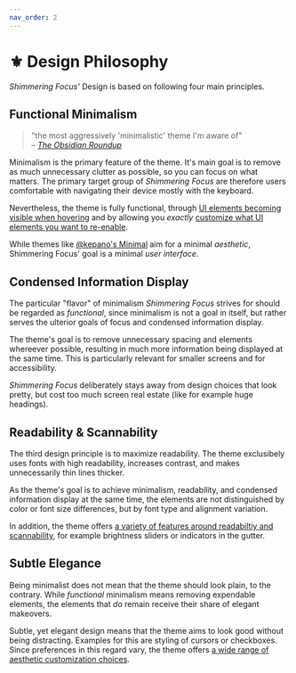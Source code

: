 ```yaml
---
nav_order: 2
---
```


# ⚜️ Design Philosophy

*Shimmering Focus'* Design is based on following four main principles.

## Functional Minimalism

> "the most aggressively 'minimalistic' theme I'm aware of"  
> *– [The Obsidian Roundup](https://www.obsidianroundup.org/2022-01-29/)*

Minimalism is the primary feature of the theme. It's main goal is to remove as much unnecessary clutter as possible, so you can focus on what matters. The primary target group of *Shimmering Focus* are therefore users comfortable with navigating their device mostly with the keyboard.

Nevertheless, the theme is fully functional, through [UI elements becoming visible when hovering](/shimmering-focus/core-features#hidingshowing-ui-elements) and by allowing you *exactly* [customize what UI elements you want to re-enable](/shimmering-focus/theme-settings).

While themes like [@kepano's Minimal](https://github.com/kepano/obsidian-minimal) aim for a minimal *aesthetic*, Shimmering Focus' goal is a minimal *user interface*.

## Condensed Information Display
The particular "flavor" of minimalism *Shimmering Focus* strives for should be regarded as *functional*, since minimalism is not a goal in itself, but rather serves the ulterior goals of focus and condensed information display.

The theme's goal is to remove unnecessary spacing and elements whereever possible, resulting in much more information being displayed at the same time. This is particularly relevant for smaller screens and for accessibility.

*Shimmering Focus* deliberately stays away from design choices that look pretty, but cost too much screen real estate (like for example huge headings).

## Readability & Scannability
The third design principle is to maximize readability. The theme exclusibely uses fonts with high readability, increases contrast, and makes unnecessarily thin lines thicker.

As the theme's goal is to achieve minimalism, readability, and condensed information display at the same time, the elements are not distinguished by color or font size differences, but by font type and alignment variation.

In addition, the theme offers [a variety of features around readabiltiy and scannability](/shimmering-focus/reading-and-scanning), for example brightness sliders or indicators in the gutter.

## Subtle Elegance
Being minimalist does not mean that the theme should look plain, to the contrary. While *functional* minimalism means removing expendable elements, the elements that *do* remain receive their share of elegant makeovers.

Subtle, yet elegant design means that the theme aims to look good without being distracting. Examples for this are styling of cursors or checkboxes. Since preferences in this regard vary, the theme offers [a wide range of aesthetic customization choices](/shimmering-focus/color-and-aesthetics).

